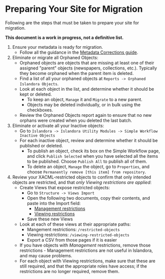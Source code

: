 # Preparing Your Site for Migration

Following are the steps that must be taken to prepare your site for migration.

**This document is a work in progress, not a definitive list.**

1. Ensure your metadata is ready for migration.
    * Follow all the guidance in the [Metadata Corrections guide](/arca-docs/migration/migration-tasks/metadata-corrections/).
2. Eliminate or migrate all Orphaned Objects:
    * Orphaned objects are objects that are missing at least one of their assigned "parent" objects (newspapers, collections, etc.). Typically they become orphaned when the parent item is deleted.
    * Find a list of all your orphaned objects at `Reports -> Orphaned Islandora Objects`.
    * Look at each object in the list, and determine whether it should be kept or deleted.
        * To keep an object, `Manage` it and `Migrate` to a new parent.
        * Objects may be deleted individually, or in bulk using the checkboxes.
    * Review the Orphaned Objects report again to ensure that no new orphans were created when you deleted the last batch.
3. Eliminate or activate all your Inactive objects:
    * Go to `Islandora -> Islandora Utility Modules -> Simple Workflow Inactive Objects`
    * For each inactive object, review and determine whether it should be published or deleted.
        * To publish an object, check its box on the Simple Workflow page, and click `Publish Selected` when you have selected all the items to be published. Choose `Publish All` to publish all of them.
        * To delete an object, `Manage` the object, go to `Properties`, and choose `Permanently remove [this item] from repository`.
4. Review your XACML-restricted objects to confirm that only intended objects are restricted, and that *only Viewing restrictions are applied*:
    * Create Views that expose restricted objects:
        * Go to `Structure -> Views Import`
        * Open the following two documents, copy their contents, and paste into the Import field:
            * [Management restrictions](/arca-docs/assets/management_restrictions_import.txt)
            * [Viewing restrictions](/arca-docs/assets/viewing_restrictions_import.txt)
        * Save these new Views
    * Look at each of these views at their appropriate paths:
        * Mangement restrictions: `/restricted-objects`
        * Viewing restrictions: `/viewing-restricted-objects`
        * Export a CSV from those pages if it is easier
    * If you have objects with *Management* restrictions, remove those restrictions - Management restrictions are not useful in Islandora, and may cause problems.
    * For each object with Viewing restrictions, make sure that these are still required, and that the appropriate roles have access; if the restrictions are no longer required, remove them.
